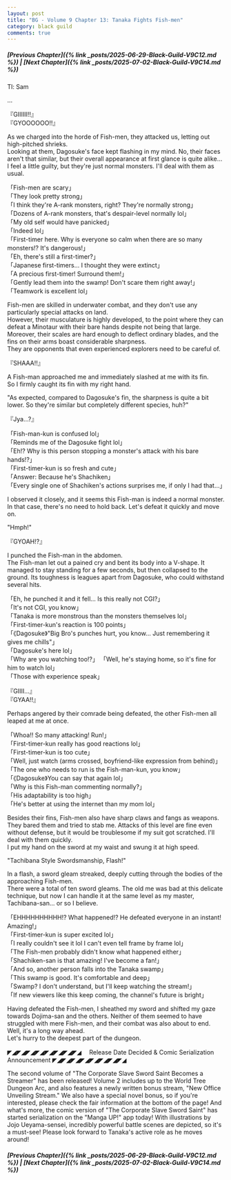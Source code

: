 ```yaml
---
layout: post
title: "BG - Volume 9 Chapter 13: Tanaka Fights Fish-men"
category: black guild
comments: true
---
```


##### [Previous Chapter]({% link _posts/2025-06-29-Black-Guild-V9C12.md %})  \| [Next Chapter]({% link _posts/2025-07-02-Black-Guild-V9C14.md %})







Tl: Sam

…


『GIIIIII!!』       
『GYOOOOOO!!』

As we charged into the horde of Fish-men, they attacked us, letting out high-pitched shrieks.       
Looking at them, Dagosuke's face kept flashing in my mind. No, their faces aren't that similar, but their overall appearance at first glance is quite alike…        
I feel a little guilty, but they're just normal monsters. I'll deal with them as usual.

「Fish-men are scary」       
「They look pretty strong」       
「I think they're A-rank monsters, right? They're normally strong」       
「Dozens of A-rank monsters, that's despair-level normally lol」       
「My old self would have panicked」         
「Indeed lol」         
「First-timer here. Why is everyone so calm when there are so many monsters!? It's dangerous!」        
「Eh, there's still a first-timer?」       
「Japanese first-timers... I thought they were extinct<!--more-->」          
「A precious first-timer! Surround them!」          
「Gently lead them into the swamp! Don't scare them right away!」          
「Teamwork is excellent lol」

Fish-men are skilled in underwater combat, and they don't use any particularly special attacks on land.         
However, their musculature is highly developed, to the point where they can defeat a Minotaur with their bare hands despite not being that large. Moreover, their scales are hard enough to deflect ordinary blades, and the fins on their arms boast considerable sharpness.                
They are opponents that even experienced explorers need to be careful of.

『SHAAA!!』

A Fish-man approached me and immediately slashed at me with its fin.             
So I firmly caught its fin with my right hand.

"As expected, compared to Dagosuke's fin, the sharpness is quite a bit lower. So they're similar but completely different species, huh?"

『Jya...?』

「Fish-man-kun is confused lol」         
「Reminds me of the Dagosuke fight lol」        
「Eh!? Why is this person stopping a monster's attack with his bare hands!?」         
「First-timer-kun is so fresh and cute」         
「Answer: Because he's Shachiken」       
「Every single one of Shachiken's actions surprises me, if only I had that...」

I observed it closely, and it seems this Fish-man is indeed a normal monster. In that case, there's no need to hold back. Let's defeat it quickly and move on.          

"Hmph!"

『GYOAH!?』

I punched the Fish-man in the abdomen.          
The Fish-man let out a pained cry and bent its body into a V-shape. It managed to stay standing for a few seconds, but then collapsed to the ground. Its toughness is leagues apart from Dagosuke, who could withstand several hits.

「Eh, he punched it and it fell... Is this really not CGI?」          
「It's not CGI, you know」         
「Tanaka is more monstrous than the monsters themselves lol」       
「First-timer-kun's reaction is 100 points」         
「《Dagosuke》"Big Bro's punches hurt, you know... Just remembering it gives me chills"」        
「Dagosuke's here lol」      
「Why are you watching too!?」
「Well, he's staying home, so it's fine for him to watch lol」         
「Those with experience speak」

<div data-nat="424166"></div>

『GIIII...』           
『GYAA!!』

Perhaps angered by their comrade being defeated, the other Fish-men all leaped at me at once.

「Whoa!! So many attacking! Run!」        
「First-timer-kun really has good reactions lol」       
「First-timer-kun is too cute」         
「Well, just watch (arms crossed, boyfriend-like expression from behind)」          
「The one who needs to run is the Fish-man-kun, you know」       
「《Dagosuke》You can say that again lol」       
「Why is this Fish-man commenting normally?」         
「His adaptability is too high」        
「He's better at using the internet than my mom lol」

Besides their fins, Fish-men also have sharp claws and fangs as weapons. They bared them and tried to stab me. Attacks of this level are fine even without defense, but it would be troublesome if my suit got scratched. I'll deal with them quickly.        
I put my hand on the sword at my waist and swung it at high speed.       

"Tachibana Style Swordsmanship, Flash!"

In a flash, a sword gleam streaked, deeply cutting through the bodies of the approaching Fish-men.            
There were a total of ten sword gleams. The old me was bad at this delicate technique, but now I can handle it at the same level as my master, Tachibana-san... or so I believe.

「EHHHHHHHHHH!? What happened!? He defeated everyone in an instant! Amazing!」         
「First-timer-kun is super excited lol」        
「I really couldn't see it lol I can't even tell frame by frame lol」        
「The Fish-men probably didn't know what happened either」        
「Shachiken-san is that amazing! I've become a fan!」       
「And so, another person falls into the Tanaka swamp」       
「This swamp is good. It's comfortable and deep」        
「Swamp? I don't understand, but I'll keep watching the stream!」       
「If new viewers like this keep coming, the channel's future is bright」

Having defeated the Fish-men, I sheathed my sword and shifted my gaze towards Dojima-san and the others. Neither of them seemed to have struggled with mere Fish-men, and their combat was also about to end.           
Well, it's a long way ahead.             
Let's hurry to the deepest part of the dungeon.




◤◢◤◢◤◢◤◢◤◢◤◢◤◢◤◢
　Release Date Decided & Comic Serialization Announcement
◤◢◤◢◤◢◤◢◤◢◤◢◤◢◤◢


The second volume of "The Corporate Slave Sword Saint Becomes a Streamer" has been released!
Volume 2 includes up to the World Tree Dungeon Arc, and also features a newly written bonus stream, "New Office Unveiling Stream."
We also have a special novel bonus, so if you're interested, please check the fair information at the bottom of the page!
And what's more, the comic version of "The Corporate Slave Sword Saint" has started serialization on the "Manga UP!" app today!
With illustrations by Jojo Ueyama-sensei, incredibly powerful battle scenes are depicted, so it's a must-see!
Please look forward to Tanaka's active role as he moves around!







##### [Previous Chapter]({% link _posts/2025-06-29-Black-Guild-V9C12.md %}) \| [Next Chapter]({% link _posts/2025-07-02-Black-Guild-V9C14.md %})
